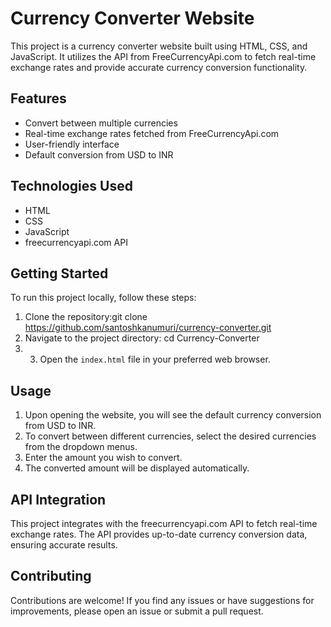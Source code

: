 # Currency Converter Website

This project is a currency converter website built using HTML, CSS, and JavaScript. It utilizes the API from FreeCurrencyApi.com to fetch real-time exchange rates and provide accurate currency conversion functionality.

## Features

- Convert between multiple currencies
- Real-time exchange rates fetched from FreeCurrencyApi.com
- User-friendly interface
- Default conversion from USD to INR

## Technologies Used

- HTML
- CSS
- JavaScript
- freecurrencyapi.com API

## Getting Started

To run this project locally, follow these steps:

1. Clone the repository:git clone https://github.com/santoshkanumuri/currency-converter.git
2. Navigate to the project directory: cd Currency-Converter
3. 3. Open the `index.html` file in your preferred web browser.

## Usage

1. Upon opening the website, you will see the default currency conversion from USD to INR.
2. To convert between different currencies, select the desired currencies from the dropdown menus.
3. Enter the amount you wish to convert.
4. The converted amount will be displayed automatically.

## API Integration

This project integrates with the freecurrencyapi.com API to fetch real-time exchange rates. The API provides up-to-date currency conversion data, ensuring accurate results.

## Contributing

Contributions are welcome! If you find any issues or have suggestions for improvements, please open an issue or submit a pull request.
